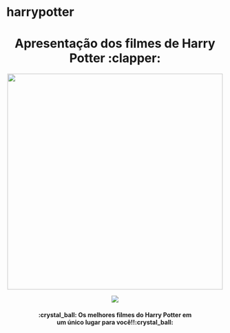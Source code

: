 # harrypotter
<h1 align="center">  Apresentação dos filmes de Harry Potter :clapper: </h1>
<p align="center">
  <img src="https://i.imgur.com/oJPc3Xj.jpg" width=500px">
</p>
           
<p align="center">
  <img src="https://lh3.googleusercontent.com/a-/ACNPEu88-B5NVT_V8-ULHoWSM4Qki_QMzK115VMuucPMtg=s40-c">
</p>
                                                        
<h4 align="center"> 
    :crystal_ball:  Os melhores filmes do Harry Potter em<br>
                  um único lugar para você!!:crystal_ball:
</h4>
